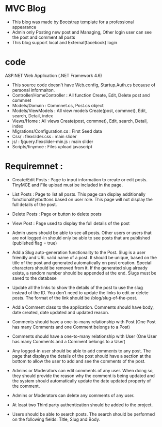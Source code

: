 # MVC Blog 
- This blog was made by Bootstrap template for a professional appearance 
- Admin only Posting new post and Managing,  Other login user can see the post and comment all posts 
- This blog support local and External(facebook) login 

# code 
ASP.NET Web Application (.NET Framework 4.6) 
- This source code doesn't have Web.config, Startup.Auth.cs because of personal informaiton.
- Controller/HomeController : All function Create, Edit, Delete post and commnet  
- Models/Domain : Commnet.cs, Post.cs  object 
- Models/ViewModels : All view models Create(post, commnet), Edit, search, Detail, index 
- Views/Home : All views Create(post, commnet), Edit, search, Detail, index
- Migrations/Configuration.cs : First Seed data 
- Css/ : flexslider.css : main slider
- js/ : fjquery.flexslider-min.js : main slider
- Scripts/tinymce : Files upload javascript

# Requiremnet :
- Create/Edit Posts : Page to input information to create or edit posts. TinyMCE and File upload must be included in the page.
- List Posts : Page to list all posts. This page can display additionally functionality/buttons based on user role. This page will not display the full details of the post.
- Delete Posts : Page or button to delete posts 

- View Post : Page used to display the full details of the post
- Admin users should be able to see all posts. Other users or users that are not logged-in should only be able to see posts that are published (published flag = true) 
- Add a Slug auto-generation functionality to the Post. Slug is a user friendly and URL valid name of a post. It should be unique, based on the title of the post and generated automatically on post creation. Special characters should be removed from it. If the generated slug already exists, a random number should be appended at the end. Slugs must be saved to the database

- Update all the links to show the details of the post to use the slug instead of the ID. You don’t need to update the links to edit or delete posts. The format of the link should be /blog/slug-of-the-post.
- Add a Comment class to the application. Comments should have body, date created, date updated and updated reason. 
- Comments should have a one-to-many relationship with Post (One Post has many Comments and one Comment belongs to a Post)
- Comments should have a one-to-many relationship with User (One User has many Comments and a Comment belongs to a User) 
- Any logged-in user should be able to add comments to any post. The page that displays the details of the post should have a section at the bottom to allow the user to add and see the comments of the post.
- Admins or Moderators can edit comments of any user. When doing so, they should provide the reason why the comment is being updated and the system should automatically update the date updated property of the comment.
- Admins or Moderators can delete any comments of any user.
- At least two Third party authentication should be added to the project.
- Users should be able to search posts. The search should be performed on the following fields: Title, Slug and Body.

